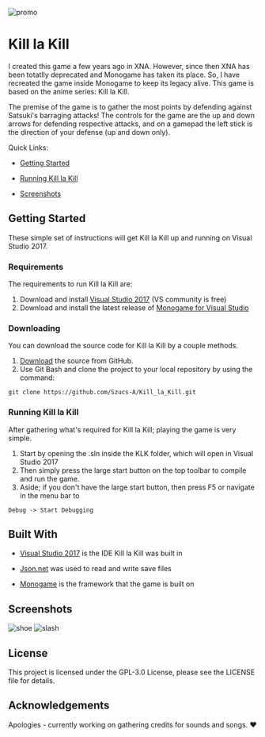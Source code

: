 ![promo](https://user-images.githubusercontent.com/35391412/49611777-a2ee9c00-f970-11e8-8a23-9ee10f2c7656.PNG)
# Kill la Kill
I created this game a few years ago in XNA. However, since then XNA has been totatlly deprecated and Monogame has taken its place. So, I have recreated the game inside Monogame to keep its legacy alive. This game is based on the anime series: Kill la Kill. 

The premise of the game is to gather the most points by defending against Satsuki's barraging attacks! The controls for the game are the up and down arrows for defending respective attacks, and on a gamepad the left stick is the direction of your defense (up and down only).

Quick Links:
- [Getting Started](#Getting-Started)

- [Running Kill la Kill](#Running-Kill-la-Kill)

- [Screenshots](#Screenshots)

## Getting Started
These simple set of instructions will get Kill la Kill up and running on Visual Studio 2017.

### Requirements
The requirements to run Kill la Kill are:
  1. Download and install [Visual Studio 2017](https://visualstudio.microsoft.com/downloads/) (VS community is free)
  2. Download and install the latest release of [Monogame for Visual Studio](http://community.monogame.net/t/monogame-3-7-release/10971)

### Downloading
You can download the source code for Kill la Kill by a couple methods.
  1. [Download](https://github.com/Szucs-A/Kill_la_Kill/archive/master.zip) the source from GitHub.
  2. Use Git Bash and clone the project to your local repository by using the command:
  ```
  git clone https://github.com/Szucs-A/Kill_la_Kill.git
  ```
  
### Running Kill la Kill
After gathering what's required for Kill la Kill; playing the game is very simple.
  1. Start by opening the .sln inside the KLK folder, which will open in Visual Studio 2017
  2. Then simply press the large start button on the top toolbar to compile and run the game.
  3. Aside; if you don't have the large start button, then press F5 or navigate in the menu bar to 
  ```
  Debug -> Start Debugging
  ```
  
## Built With
- [Visual Studio 2017](https://visualstudio.microsoft.com/downloads/) is the IDE Kill la Kill was built in

- [Json.net](https://www.newtonsoft.com/json) was used to read and write save files

- [Monogame](http://community.monogame.net/t/monogame-3-7-release/10971) is the framework that the game is built on

## Screenshots
![shoe](https://user-images.githubusercontent.com/35391412/49610732-679e9e00-f96d-11e8-8db2-fe119503c979.PNG)
![slash](https://user-images.githubusercontent.com/35391412/49610729-653c4400-f96d-11e8-9f80-3e3ccce9da2e.PNG)

## License
This project is licensed under the GPL-3.0 License, please see the LICENSE file for details.

## Acknowledgements
Apologies - currently working on gathering credits for sounds and songs. :heart:
